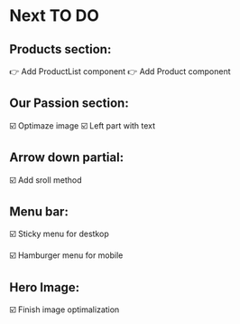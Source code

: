 # Next TO DO

## Products section:

👉 Add ProductList component
👉 Add Product component

## Our Passion section:

☑️ Optimaze image
☑️ Left part with text

## Arrow down partial:

☑️ Add sroll method

## Menu bar:

☑️ Sticky menu for destkop

☑️ Hamburger menu for mobile

## Hero Image:

☑️ Finish image optimalization
